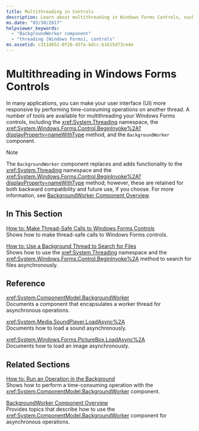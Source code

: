 ```yaml
---
title: Multithreading in Controls
description: Learn about multithreading in Windows Forms Controls, such as making your UI more responsive by performing time-consuming operations on another thread.
ms.date: "03/30/2017"
helpviewer_keywords: 
  - "BackgroundWorker component"
  - "threading [Windows Forms], controls"
ms.assetid: c311d652-0f26-45fa-bdcc-b1615d73ce4e
---
```

# Multithreading in Windows Forms Controls

In many applications, you can make your user interface (UI) more responsive by performing time-consuming operations on another thread. A number of tools are available for multithreading your Windows Forms controls, including the <xref:System.Threading> namespace, the <xref:System.Windows.Forms.Control.BeginInvoke%2A?displayProperty=nameWithType> method, and the `BackgroundWorker` component.  
  
> [!NOTE]
> The `BackgroundWorker` component replaces and adds functionality to the <xref:System.Threading> namespace and the <xref:System.Windows.Forms.Control.BeginInvoke%2A?displayProperty=nameWithType> method; however, these are retained for both backward compatibility and future use, if you choose. For more information, see [BackgroundWorker Component Overview](backgroundworker-component-overview.md).  
  
## In This Section  

 [How to: Make Thread-Safe Calls to Windows Forms Controls](how-to-make-thread-safe-calls-to-windows-forms-controls.md)  
 Shows how to make thread-safe calls to Windows Forms controls.  
  
 [How to: Use a Background Thread to Search for Files](how-to-use-a-background-thread-to-search-for-files.md)  
 Shows how to use the <xref:System.Threading> namespace and the <xref:System.Windows.Forms.Control.BeginInvoke%2A> method to search for files asynchronously.  
  
## Reference  

 <xref:System.ComponentModel.BackgroundWorker>  
 Documents a component that encapsulates a worker thread for asynchronous operations.  
  
 <xref:System.Media.SoundPlayer.LoadAsync%2A>  
 Documents how to load a sound asynchronously.  
  
 <xref:System.Windows.Forms.PictureBox.LoadAsync%2A>  
 Documents how to load an image asynchronously.  
  
## Related Sections  

 [How to: Run an Operation in the Background](how-to-run-an-operation-in-the-background.md)  
 Shows how to perform a time-consuming operation with the <xref:System.ComponentModel.BackgroundWorker> component.  
  
 [BackgroundWorker Component Overview](backgroundworker-component-overview.md)  
 Provides topics that describe how to use the <xref:System.ComponentModel.BackgroundWorker> component for asynchronous operations.
